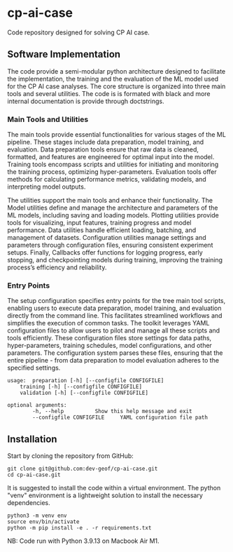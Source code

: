 # cp-ai-case

Code repository designed for solving CP AI case. 

## Software Implementation

The code provide a semi-modular python architecture designed to facilitate the implementation, the training and the evaluation of the ML model used for the CP AI case analyses. The core structure is organized into three main tools and several utilities. The code is is formated with black and more internal documentation is provide through doctstrings. 

### Main Tools and Utilities

The main tools provide essential functionalities for various stages of the ML pipeline. These stages include data preparation, model training, and evaluation. Data preparation tools ensure that raw data is cleaned, formatted, and features are engineered for optimal input into the model. Training tools encompass scripts and utilities for initiating and monitoring the training process, optimizing hyper-parameters. Evaluation tools offer methods for calculating performance metrics, validating models, and interpreting model outputs.

The utilities support the main tools and enhance their functionality. The Model utilities define and manage the architecture and parameters of the ML models, including saving and loading models. Plotting utilities provide tools for visualizing, input features, training progress and model performance. Data utilities handle efficient loading, batching, and management of datasets. Configuration utilities manage settings and parameters through configuration files, ensuring consistent experiment setups. Finally, Callbacks offer functions for logging progress, early stopping, and checkpointing models during training, improving the training process’s efficiency and reliability.

### Entry Points

The setup configuration specifies entry points for the tree main tool scripts, enabling users to execute data preparation, model training, and evaluation directly from the command line. This facilitates streamlined workflows and simplifies the execution of common tasks. The toolkit leverages YAML configuration files to allow users to pilot and manage all these scripts and tools efficiently. These configuration files store settings for data paths, hyper-parameters, training schedules, model configurations, and other parameters. The configuration system parses these files, ensuring that the entire pipeline - from data preparation to model evaluation adheres to the specified settings.

```
usage: 	preparation [-h] [--configfile CONFIGFILE]
	training [-h] [--configfile CONFIGFILE]
	validation [-h] [--configfile CONFIGFILE]

optional arguments:
		-h, --help 			Show this help message and exit
		--configfile CONFIGFILE 	YAML configuration file path
```

## Installation

Start by cloning the repository from GitHub:
```
git clone git@github.com:dev-geof/cp-ai-case.git
cd cp-ai-case.git
```
It is suggested to install the code within a virtual environment. The python "venv" environment is a lightweight solution to install the necessary dependencies.
```
python3 -m venv env
source env/bin/activate
python -m pip install -e . -r requirements.txt
```


NB: Code run with Python 3.9.13 on Macbook Air M1. 

